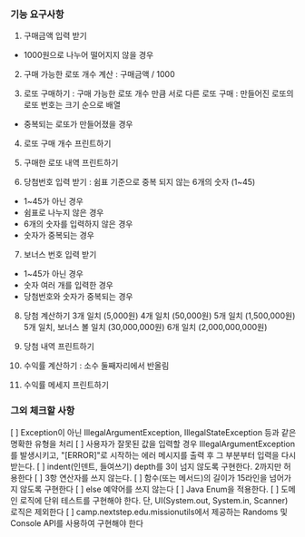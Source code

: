 ### 기능 요구사항
1. 구매금액 입력 받기
- 1000원으로 나누어 떨어지지 않을 경우

2. 구매 가능한 로또 개수 계산
: 구매금액 / 1000

3. 로또 구매하기
: 구매 가능한 로또 개수 만큼 서로 다른 로또 구매
: 만들어진 로또의 로또 번호는 크기 순으로 배열
- 중복되는 로또가 만들어졌을 경우

4. 로또 구매 개수 프린트하기

5. 구매한 로또 내역 프린트하기

6. 당첨번호 입력 받기
: 쉼표 기준으로 중복 되지 않는 6개의 숫자 (1~45)
- 1~45가 아닌 경우
- 쉼표로 나누지 않은 경우
- 6개의 숫자를 입력하지 않은 경우
- 숫자가 중복되는 경우

7. 보너스 번호 입력 받기
- 1~45가 아닌 경우
- 숫자 여러 개를 입력한 경우
- 당첨번호와 숫자가 중복되는 경우

8. 당첨 계산하기
3개 일치 (5,000원) 
4개 일치 (50,000원) 
5개 일치 (1,500,000원) 
5개 일치, 보너스 볼 일치 (30,000,000원)
6개 일치 (2,000,000,000원) 

9. 당첨 내역 프린트하기

10. 수익률 계산하기
: 소수 둘째자리에서 반올림

11. 수익률 메세지 프린트하기


### 그외 체크할 사항
[ ] Exception이 아닌 IllegalArgumentException, IllegalStateException 등과 같은 명확한 유형을 처리
[ ] 사용자가 잘못된 값을 입력할 경우 IllegalArgumentException를 발생시키고, "[ERROR]"로 시작하는 에러 메시지를 출력 후 그 부분부터 입력을 다시 받는다.
[ ] indent(인덴트, 들여쓰기) depth를 3이 넘지 않도록 구현한다. 2까지만 허용한다
[ ] 3항 연산자를 쓰지 않는다.
[ ] 함수(또는 메서드)의 길이가 15라인을 넘어가지 않도록 구현한다
[ ] else 예약어를 쓰지 않는다
[ ] Java Enum을 적용한다.
[ ] 도메인 로직에 단위 테스트를 구현해야 한다. 단, UI(System.out, System.in, Scanner) 로직은 제외한다
[ ] camp.nextstep.edu.missionutils에서 제공하는 Randoms 및 Console API를 사용하여 구현해야 한다